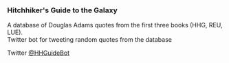 ### Hitchhiker's Guide to the Galaxy

A database of Douglas Adams quotes from the first three books (HHG, REU, LUE).  
Twitter bot for tweeting random quotes from the database

Twitter [@HHGuideBot](https://twitter.com/HHGuideBot)
